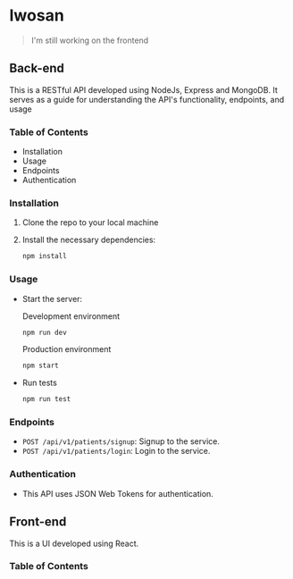 # Iwosan

> I'm still working on the frontend

## Back-end
 This is a RESTful API developed using NodeJs, Express and MongoDB. It serves as a guide for understanding the API's functionality, endpoints, and usage

### Table of Contents
- Installation
- Usage
- Endpoints
- Authentication

### Installation

1. Clone the repo to your local machine

2. Install the necessary dependencies:
     ```javascript
     npm install
     ```  

### Usage
- Start the server:

    Development environment
    ```javascript
    npm run dev
    ```
    Production environment
    ```javascript
    npm start
    ```
- Run tests
    ```javascript
    npm run test
    ```

### Endpoints
- `POST /api/v1/patients/signup`: Signup to the service.
- `POST /api/v1/patients/login`: Login to the service.

### Authentication
- This API uses JSON Web Tokens for authentication.

## Front-end
 This is a UI developed using React.

### Table of Contents



